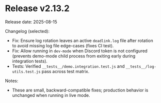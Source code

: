 # Release v2.13.2

Release date: 2025-08-15

Changelog (selected):

- Fix: Ensure log rotation leaves an active `deadlink.log` file after rotation to avoid missing log file edge-cases (fixes CI test).
- Fix: Allow running in `dev-mode` when Discord token is not configured (prevents demo-mode child process from exiting early during integration tests).
- Tests: Verified `__tests__/demo.integration.test.js` and `__tests__/log-utils.test.js` pass across test matrix.

Notes:

- These are small, backward-compatible fixes; production behavior is unchanged when running in live mode.
